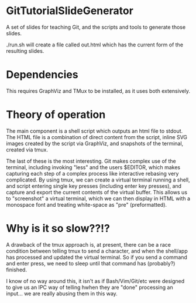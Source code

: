 # GitTutorialSlideGenerator
A set of slides for teaching Git, and the scripts and tools to generate those slides.

./run.sh will create a file called out.html which has the current form of the resulting slides.

# Dependencies

This requires GraphViz and TMux to be installed, as it uses both extensively.

# Theory of operation

The main component is a shell script which outputs an html file to stdout.  The HTML file is a combination of direct content from the script, inline SVG images created by the script via GraphViz, and snapshots of the terminal, created via tmux.

The last of these is the most interesting. Git makes complex use of the terminal, including invoking "less" and the users $EDITOR, which makes capturing each step of a complex process like interactive rebasing very complicated. By using tmux, we can create a virtual terminal running a shell, and script entering single key presses (including enter key presses), and capture and export the current contents of the virtual buffer. This allows us to "screenshot" a virtual terminal, which we can then display in HTML with a monospace font and treating white-space as "pre" (preformatted).

# Why is it so slow??!?

A drawback of the tmux approach is, at present, there can be a race condition between telling tmux to send a character, and when the shell/app has processed and updated the virtual terminal. So if you send a command and enter press, we need to sleep until that command has (probably?) finished.

I know of no way around this, it isn't as if Bash/Vim/Git/etc were designed to give us an IPC way of telling hwhen they are "done" processing an input... we are really abusing them in this way.

